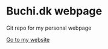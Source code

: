 Buchi.dk webpage
================

Git repo for my personal webpage

[Go to my website](http://madsbuch.github.io/)

